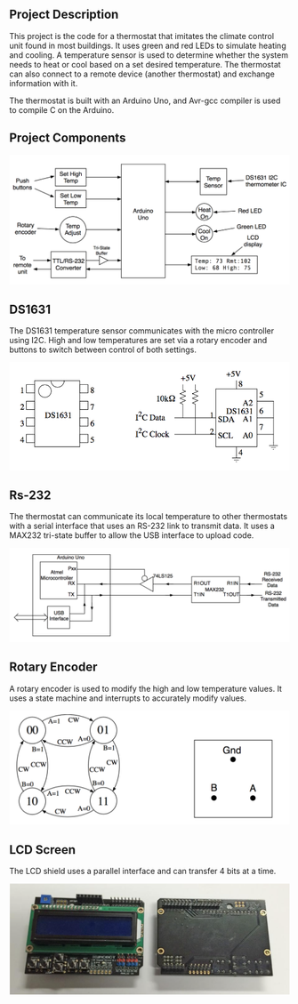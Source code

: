 Project Description
---
This project is the code for a thermostat that imitates the climate control unit found in most buildings. It uses green and red LEDs to simulate heating and cooling. A temperature sensor is used to determine whether the system needs to heat or cool based on a set desired temperature. The thermostat can also connect to a remote device (another thermostat) and exchange information with it.

The thermostat is built with an Arduino Uno, and Avr-gcc compiler is used to compile C on the Arduino.


Project Components
---

![Alt text](/Images/Diagram1.png?raw=true "Project Components")


DS1631
---

The DS1631 temperature sensor communicates with the micro controller using I2C. High and low temperatures are set via a rotary encoder and buttons to switch between control of both settings.


![Alt text](/Images/Diagram2.png?raw=true)


Rs-232
---
The thermostat can communicate its local temperature to other thermostats with a serial interface that uses an RS-232 link to transmit data. It uses a MAX232 tri-state buffer to allow the USB interface to upload code.

![Alt text](/Images/Diagram3.png?raw=true)


Rotary Encoder
---

A rotary encoder is used to modify the high and low temperature values. It uses a state machine and interrupts to accurately modify values.

![Alt text](/Images/Diagram4.png?raw=true)


LCD Screen
---

The LCD shield uses a parallel interface and can transfer 4 bits at a time. 

![Alt text](/Images/Diagram5.png?raw=true)
